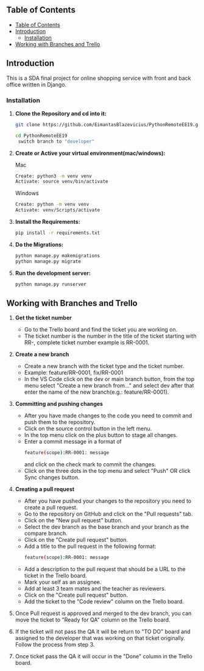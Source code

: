 ﻿## Table of Contents

-   [Table of Contents](#table-of-contents)
-   [Introduction](#introduction)
    -   [Installation](#installation)
-   [Working with Branches and Trello](#working-with-branches-and-trello)

## Introduction

This is a SDA final project for online shopping service with front and back office written in Django.

### Installation

1. **Clone the Repository and cd into it:**

    ```bash
    git clone https://github.com/EimantasBlazevicius/PythonRemoteEE19.git

    cd PythonRemoteEE19
     switch branch to "developer"
    ```

2. **Create or Active your virtual environment(mac/windows):**

    Mac

    ```bash
    Create: python3 -m venv venv
    Activate: source venv/bin/activate
    ```

    Windows

    ```bash
    Create: python -m venv venv
    Activate: venv/Scripts/activate

    ```

3. **Install the Requirements:**
    ```bash
    pip install -r requirements.txt
    ```
4. **Do the Migrations:**
    ```bash
    python manage.py makemigrations
    python manage.py migrate
    ```
5. **Run the development server:**
    ```bash
    python manage.py runserver
    ```

## Working with Branches and Trello

1. **Get the ticket number**

    - Go to the Trello board and find the ticket you are working on.
    - The ticket number is the number in the title of the ticket starting with RR-, complete ticket number example is RR-0001.

2. **Create a new branch**

    - Create a new branch with the ticket type and the ticket number.
    - Example: feature/RR-0001, fix/RR-0001
    - In the VS Code click on the dev or main branch button, from the top menu select "Create a new branch from..." and select dev after that enter the name of the new branch(e.g.: feature/RR-0001).

3. **Committing and pushing changes**

    - After you have made changes to the code you need to commit and push them to the repository.
    - Click on the source control button in the left menu.
    - In the top menu click on the plus button to stage all changes.
    - Enter a commit message in a format of
        ```bash
        feature(scope):RR-0001: message
        ```
        and click on the check mark to commit the changes.
    - Click on the three dots in the top menu and select "Push" OR click Sync changes button.

4. **Creating a pull request**

    - After you have pushed your changes to the repository you need to create a pull request.
    - Go to the repository on GitHub and click on the "Pull requests" tab.
    - Click on the "New pull request" button.
    - Select the dev branch as the base branch and your branch as the compare branch.
    - Click on the "Create pull request" button.
    - Add a title to the pull request in the following format:
        ```bash
        feature(scope):RR-0001: message
        ```
    - Add a description to the pull request that should be a URL to the ticket in the Trello board.
    - Mark your self as an assignee.
    - Add at least 3 team mates and the teacher as reviewers.
    - Click on the "Create pull request" button.
    - Add the ticket to the "Code review" column on the Trello board.

5. Once Pull request is approved and merged to the dev branch, you can move the ticket to "Ready for QA" column on the Trello board.
6. If the ticket will not pass the QA it will be return to "TO DO" board and assigned to the developer that was working on that ticket originally. Follow the process from step 3.
7. Once ticket pass the QA it will occur in the "Done" column in the Trello board.

